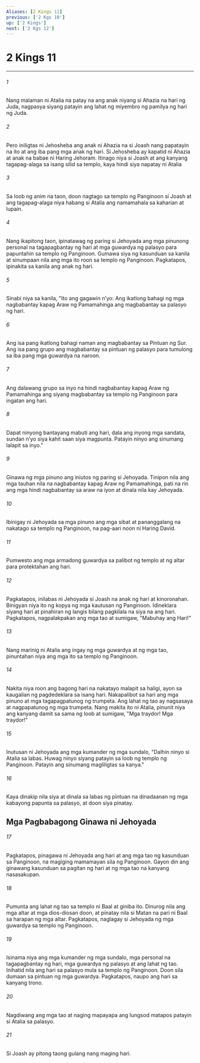 ```yaml
---
Aliases: [2 Kings 11]
previous: ['2 Kgs 10']
up: ['2 Kings']
next: ['2 Kgs 12']
---
```

# 2 Kings 11

***

###### 1
Nang malaman ni Atalia na patay na ang anak niyang si Ahazia na hari ng Juda, nagpasya siyang patayin ang lahat ng miyembro ng pamilya ng hari ng Juda. 

###### 2
Pero iniligtas ni Jehosheba ang anak ni Ahazia na si Joash nang papatayin na ito at ang iba pang mga anak ng hari. Si Jehosheba ay kapatid ni Ahazia at anak na babae ni Haring Jehoram. Itinago niya si Joash at ang kanyang tagapag-alaga sa isang silid sa templo, kaya hindi siya napatay ni Atalia 

###### 3
Sa loob ng anim na taon, doon nagtago sa templo ng Panginoon si Joash at ang tagapag-alaga niya habang si Atalia ang namamahala sa kaharian at lupain. 

###### 4
Nang ikapitong taon, ipinatawag ng paring si Jehoyada ang mga pinunong personal na tagapagbantay ng hari at mga guwardya ng palasyo para papuntahin sa templo ng Panginoon. Gumawa siya ng kasunduan sa kanila at sinumpaan nila ang mga ito roon sa templo ng Panginoon. Pagkatapos, ipinakita sa kanila ang anak ng hari. 

###### 5
Sinabi niya sa kanila, "Ito ang gagawin nʼyo: Ang ikatlong bahagi ng mga nagbabantay kapag Araw ng Pamamahinga ang magbabantay sa palasyo ng hari. 

###### 6
Ang isa pang ikatlong bahagi naman ang magbabantay sa Pintuan ng Sur. Ang isa pang grupo ang magbabantay sa pintuan ng palasyo para tumulong sa iba pang mga guwardya na naroon. 

###### 7
Ang dalawang grupo sa inyo na hindi nagbabantay kapag Araw ng Pamamahinga ang siyang magbabantay sa templo ng Panginoon para ingatan ang hari. 

###### 8
Dapat ninyong bantayang mabuti ang hari, dala ang inyong mga sandata, sundan nʼyo siya kahit saan siya magpunta. Patayin ninyo ang sinumang lalapit sa inyo." 

###### 9
Ginawa ng mga pinuno ang iniutos ng paring si Jehoyada. Tinipon nila ang mga tauhan nila na nagbabantay kapag Araw ng Pamamahinga, pati na rin ang mga hindi nagbabantay sa araw na iyon at dinala nila kay Jehoyada. 

###### 10
Ibinigay ni Jehoyada sa mga pinuno ang mga sibat at pananggalang na nakatago sa templo ng Panginoon, na pag-aari noon ni Haring David. 

###### 11
Pumwesto ang mga armadong guwardya sa palibot ng templo at ng altar para protektahan ang hari. 

###### 12
Pagkatapos, inilabas ni Jehoyada si Joash na anak ng hari at kinoronahan. Binigyan niya ito ng kopya ng mga kautusan ng Panginoon. Idineklara siyang hari at pinahiran ng langis bilang pagkilala na siya na ang hari. Pagkatapos, nagpalakpakan ang mga tao at sumigaw, "Mabuhay ang Hari!" 

###### 13
Nang marinig ni Atalia ang ingay ng mga guwardya at ng mga tao, pinuntahan niya ang mga ito sa templo ng Panginoon. 

###### 14
Nakita niya roon ang bagong hari na nakatayo malapit sa haligi, ayon sa kaugalian ng pagdedeklara sa isang hari. Nakapalibot sa hari ang mga pinuno at mga tagapagpatunog ng trumpeta. Ang lahat ng tao ay nagsasaya at nagpapatunog ng mga trumpeta. Nang makita ito ni Atalia, pinunit niya ang kanyang damit sa sama ng loob at sumigaw, "Mga traydor! Mga traydor!" 

###### 15
Inutusan ni Jehoyada ang mga kumander ng mga sundalo, "Dalhin ninyo si Atalia sa labas. Huwag ninyo siyang patayin sa loob ng templo ng Panginoon. Patayin ang sinumang magliligtas sa kanya." 

###### 16
Kaya dinakip nila siya at dinala sa labas ng pintuan na dinadaanan ng mga kabayong papunta sa palasyo, at doon siya pinatay.

## Mga Pagbabagong Ginawa ni Jehoyada 

###### 17
Pagkatapos, pinagawa ni Jehoyada ang hari at ang mga tao ng kasunduan sa Panginoon, na magiging mamamayan sila ng Panginoon. Gayon din ang ginawang kasunduan sa pagitan ng hari at ng mga tao na kanyang nasasakupan. 

###### 18
Pumunta ang lahat ng tao sa templo ni Baal at giniba ito. Dinurog nila ang mga altar at mga dios-diosan doon, at pinatay nila si Matan na pari ni Baal sa harapan ng mga altar. Pagkatapos, naglagay si Jehoyada ng mga guwardya sa templo ng Panginoon. 

###### 19
Isinama niya ang mga kumander ng mga sundalo, mga personal na tagapagbantay ng hari, mga guwardya ng palasyo at ang lahat ng tao. Inihatid nila ang hari sa palasyo mula sa templo ng Panginoon. Doon sila dumaan sa pintuan ng mga guwardya. Pagkatapos, naupo ang hari sa kanyang trono. 

###### 20
Nagdiwang ang mga tao at naging mapayapa ang lungsod matapos patayin si Atalia sa palasyo. 

###### 21
Si Joash ay pitong taong gulang nang maging hari.
